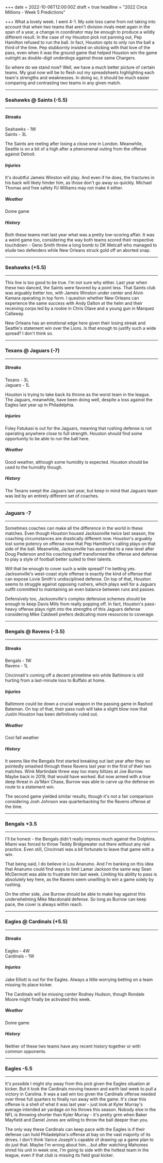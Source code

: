 +++
date = 2022-10-06T12:00:00Z
draft = true
headline = "2022 Circa Millions - Week 5 Predictions"

+++
What a lovely week. I went 4-1. My sole loss came from not taking into account that when two teams that aren't division rivals meet again in the span of a year, a change in coordinator may be enough to produce a wildly different result. In the case of my Houston pick not panning out, Pep Hamilton refused to run the ball. In fact, Houston opts to only run the ball a third of the time. Pep stubbornly insisted on sticking with that love of the pass, even when it was the ground game that helped Houston win the game outright as double-digit underdogs against those same Chargers.

So where do we stand now? Well, we have a much better picture of certain teams. My goal now will be to flesh out my spreadsheets highlighting each team's strengths and weaknesses. In doing so, it should be much easier comparing and contrasting two teams in any given match.

***

### Seahawks @ Saints (-5.5)

***

##### _Streaks_

Seahawks - 1W  
Saints - 3L

The Saints are reeling after losing a close one in London. Meanwhile, Seattle is on a bit of a high after a phenomenal outing from the offense against Detroit.

##### _Injuries_

It's doubtful Jameis Winston will play. And even if he does, the fractures in his back will likely hinder him, as those don't go away so quickly. Michael Thomas and free safety PJ Williams may not make it either.

##### _Weather_

Dome game

##### _History_

Both these teams met last year what was a pretty low-scoring affair. It was a weird game too, considering the way both teams scored their respective touchdown - Geno Smith threw a long bomb to DK Metcalf who managed to elude two defenders while New Orleans struck gold off an aborted snap. 

***

### Seahawks (+5.5)

***

This line is too good to be true. I'm not sure why either. Last year when these two danced, the Saints were favored by a point less. That Saints club was arguably better too, with Jameis Winston under center and Alvin Kamara operating in top form. I question whether New Orleans can experience the same success with Andy Dalton at the helm and their receiving corps led by a rookie in Chris Olave and a young gun in Marquez Callaway.  

New Orleans has an emotional edge here given their losing streak and Seattle's statement win over the Lions. Is that enough to justify such a wide spread? I don't think so.

***

### Texans @ Jaguars (-7)

***

##### _Streaks_

Texans - 3L  
Jaguars - 1L

Houston is trying to take back its throne as the worst team in the league. The Jaguars, meanwhile, have been doing well, despite a loss against the Eagles last year up in Philadelphia.

##### _Injuries_

Foley Fatukasi is out for the Jaguars, meaning that rushing defense is not operating anywhere close to full strength. Houston should find some opportunity to be able to run the ball here.

##### _Weather_

Good weather, although some humidity is expected. Houston should be used to the humidity though.

##### _History_

The Texans swept the Jaguars last year, but keep in mind that Jaguars team was led by an entirely different set of coaches.

***

### Jaguars -7

***

Sometimes coaches can make all the difference in the world in these matches. Even though Houston housed Jacksonville twice last season, the coaching circumstances are drastically different now. Houston's arguably lost some potency on offense now that Pep Hamilton's calling plays on that side of the ball. Meanwhile, Jacksonville has ascended to a new level after Doug Pederson and his coaching staff transformed the offense and defense to play a style of football better suited to their talents.

Will that be enough to cover such a wide spread? I'm betting yes. Jacksonville's west-coast style offense is exactly the kind of offense that can expose Lovie Smith's undisciplined defense. On top of that, Houston seems to struggle against opposing rushers, which plays well for a Jaguars outfit committed to maintaining an even balance between runs and passes.

Defensively too, Jacksonville's complex defensive schemes should be enough to keep Davis Mills from really popping off. In fact, Houston's pass-heavy offense plays right into the strengths of this Jaguars defense considering Mike Caldwell prefers dedicating more resources to coverage. 

***

### Bengals @ Ravens (-3.5)

***

##### _Streaks_

Bengals - 1W  
Ravens - 1L

Cincinnati's coming off a decent primetime win while Baltimore is still hurting from a last-minute loss to Buffalo at home.

##### _Injuries_

Baltimore could be down a crucial weapon in the passing game in Rashod Bateman. On top of that, their pass rush will take a slight blow now that Justin Houston has been definitively ruled out.

##### _Weather_

Cool fall weather

##### _History_

It seems like the Bengals first started breaking out last year after they so pointedly smashed through these Ravens last year in the first of their two matches. Wink Martindale threw way too many blitzes at Joe Burrow. Maybe back in 2019, that would have worked. But now armed with a true deep threat in Ja'Marr Chase, Burrow was able to carve up the defense en route to a statement win.

The second game yielded similar results, though it's not a fair comparison considering Josh Johnson was quarterbacking for the Ravens offense at the time. 

***

### Bengals +3.5

***

I'll be honest - the Bengals didn't really impress much against the Dolphins. Miami was forced to throw Teddy Bridgewater out there without any real practice. Even still, Cincinnati was a bit fortunate to leave that game with a win.

That being said, I do believe in Lou Anarumo. And I'm banking on this idea that Anarumo could find ways to limit Lamar Jackson the same way Sean McDermott was able to frustrate him last week. Limiting his ability to pass is absolutely key here, as the Ravens seem unwilling to win a game solely by rushing.

On the other side, Joe Burrow should be able to make hay against this underwhelming Mike Macdonald defense. So long as Burrow can keep pace, the cover is always within reach.

***

### Eagles @ Cardinals (+5.5)

***

##### _Streaks_

Eagles - 4W  
Cardinals - 1W

##### _Injuries_

Jake Elliott is out for the Eagles. Always a little worrying betting on a team missing its place kicker.

The Cardinals will be missing center Rodney Hudson, though Rondale Moore might finally be activated this week.

##### _Weather_

Dome game

##### _History_

Neither of these two teams have any recent history together or with common opponents.

***

### Eagles -5.5

***

It's possible I might shy away from this pick given the Eagles situation at kicker. But it took the Cardinals moving heaven and earth last week to pull a victory in Carolina. It was a sad win too given the Cardinals offense needed over three full quarters to finally run away with the game. It's clear this offense is a shell of what it was last year - just look at Kyler Murray's average intended air yardage on his throws this season. Nobody else in the NFL is throwing shorter than Kyler Murray - it's pretty grim when Baker Mayfield and Daniel Jones are willing to throw the ball deeper than you.

The only way these Cardinals can keep pace with the Eagles is if their defense can hold Philadelphia's offense at bay on the vast majority of its drives. I don't think Vance Joseph's capable of drawing up a game plan to do just that. Maybe I'm wrong about him....but after watching Mahomes shred his unit in week one, I'm going to side with the hottest team in the league, even if that club is missing its field goal kicker.